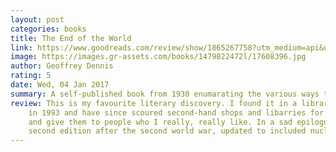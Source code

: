 ```yaml
---
layout: post
categories: books
title: The End of the World
link: https://www.goodreads.com/review/show/1865267758?utm_medium=api&utm_source=rss
image: https://images.gr-assets.com/books/1479822472l/17608396.jpg
author: Geoffrey Dennis
rating: 5
date: Wed, 04 Jan 2017
summary: A self-published book from 1930 enumarating the various ways the world might end.
review: This is my favourite literary discovery. I found it in a library in Albuquerque, New Mexico
    in 1993 and have since scoured second-hand shops and libarries for copies. I have 12
    and give them to people who I really, really like. In a sad epilogue, Dennis wrote a
    second edition after the second world war, updated to included nuclear armageddon.
---
```



